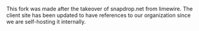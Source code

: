 This fork was made after the takeover of snapdrop.net from limewire. The client site has been updated to have references to our organization since we are self-hosting it internally.
